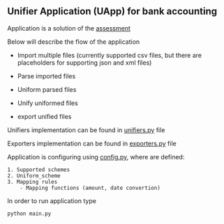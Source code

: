 ## Unifier Application (UApp) for bank accounting
Application is a solution of the [assessment](https://gist.github.com/Attumm/3927bfab39b32d401dc0a4ca8db995bd)

Below will describe the flow of the application

- Import multiple files (currently supported csv files, 
  but there are placeholders for supporting json and xml files)
  
- Parse imported files

- Uniform parsed files

- Unify uniformed files

- export unified files

Unifiers implementation can be found in [unifiers.py](unifier.py) file

Exporters implementation can be found in [exporters.py](exporter.py) file

Application is configuring using [config.py](config.py),
where are defined:

    1. Supported schemes
    2. Uniform_scheme
    3. Mapping rules
        - Mapping functions (amount, date convertion)

In order to run application type

    python main.py
